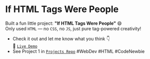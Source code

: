 # If HTML Tags Were People

Built a fun little project: **"If HTML Tags Were People"** 😄  
Only used `HTML` — no `CSS`, no `JS`, just pure tag-powered creativity!    
- Check it out and let me know what you think 👇    
  🔗 [`Live Demo`](https://devxsameer.github.io/basic-projects/Project1)       
- See Project 1 in [`Projects Repo`](https://github.com/devxsameer/basic-projects/)
#WebDev #HTML #CodeNewbie  

